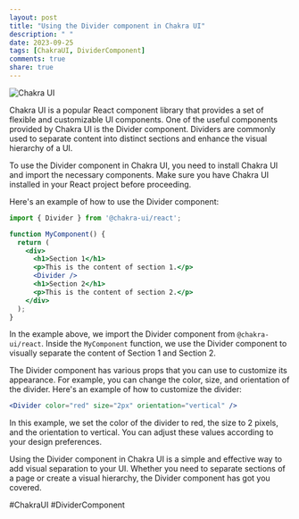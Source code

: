 ```yaml
---
layout: post
title: "Using the Divider component in Chakra UI"
description: " "
date: 2023-09-25
tags: [ChakraUI, DividerComponent]
comments: true
share: true
---
```


![Chakra UI](https://chakra-ui.com/images/brand/logomark-colored.svg)

Chakra UI is a popular React component library that provides a set of flexible and customizable UI components. One of the useful components provided by Chakra UI is the Divider component. Dividers are commonly used to separate content into distinct sections and enhance the visual hierarchy of a UI.

To use the Divider component in Chakra UI, you need to install Chakra UI and import the necessary components. Make sure you have Chakra UI installed in your React project before proceeding.

Here's an example of how to use the Divider component:

```jsx
import { Divider } from '@chakra-ui/react';

function MyComponent() {
  return (
    <div>
      <h1>Section 1</h1>
      <p>This is the content of section 1.</p>
      <Divider />
      <h1>Section 2</h1>
      <p>This is the content of section 2.</p>
    </div>
  );
}
```

In the example above, we import the Divider component from `@chakra-ui/react`. Inside the `MyComponent` function, we use the Divider component to visually separate the content of Section 1 and Section 2.

The Divider component has various props that you can use to customize its appearance. For example, you can change the color, size, and orientation of the divider. Here's an example of how to customize the divider:

```jsx
<Divider color="red" size="2px" orientation="vertical" />
```

In this example, we set the color of the divider to red, the size to 2 pixels, and the orientation to vertical. You can adjust these values according to your design preferences.

Using the Divider component in Chakra UI is a simple and effective way to add visual separation to your UI. Whether you need to separate sections of a page or create a visual hierarchy, the Divider component has got you covered.

#ChakraUI #DividerComponent